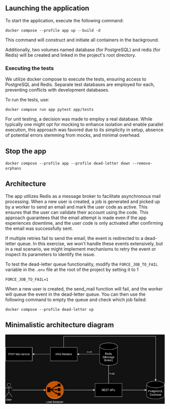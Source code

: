 ## Launching the application
To start the application, execute the following command:

```
docker compose --profile app up --build -d
```

This command will construct and initiate all containers in the background.

Additionally, two volumes named database (for PostgreSQL) and redis (for Redis) will be created and linked in 
the project's root directory.

### Executing the tests
We utilize docker compose to execute the tests, ensuring access to PostgreSQL and Redis. Separate test databases 
are employed for each, preventing conflicts with development databases.

To run the tests, use:

```
docker compose run app pytest app/tests
```

For unit testing, a decision was made to employ a real database. While typically one might opt for mocking to enhance 
isolation and enable parallel execution, this approach was favored due to its simplicity in setup, absence of potential
errors stemming from mocks, and minimal overhead.

## Stop the app
```
docker compose --profile app --profile dead-letter down --remove-orphans
```

## Architecture
The app utilizes Redis as a message broker to facilitate asynchronous mail processing. When a new user is created, 
a job is generated and picked up by a worker to send an email and mark the user code as active. This ensures that the 
user can validate their account using the code. This approach guarantees that the email attempt is made even if the app 
experiences downtime, and the user code is only activated after confirming the email was successfully sent.

If multiple retries fail to send the email, the event is redirected to a dead-letter queue. In this exercise, we won't handle these events extensively, but in a real scenario, we might implement mechanisms to retry the event or inspect its parameters to identify the issue.

To test the dead-letter queue functionality, modify the `FORCE_JOB_TO_FAIL` variable in the `.env` file at the root of the project by setting it to 1
```
FORCE_JOB_TO_FAIL=1
```

When a new user is created, the send_mail function will fail, and the worker will queue the event in the dead-letter 
queue. You can then use the following command to empty the queue and check which job failed:
```
docker compose --profile dead-letter up
```

## Minimalistic architecture diagram
![alt text](./arch.png)
